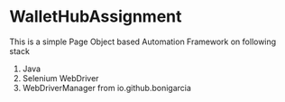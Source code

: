 # WalletHubAssignment

This is a simple Page Object based Automation Framework on following stack
1. Java
2. Selenium WebDriver
3. WebDriverManager from io.github.bonigarcia
